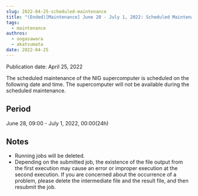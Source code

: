 ```yaml
---
slug: 2022-04-25-scheduled-maintenance
title: "(Ended)[Maintenance] June 28 - July 1, 2022: Scheduled Maintenance."
tags:
  - maintenance
authros:
  - oogasawara
  - akatsumata
date: 2022-04-25
---
```


Publication date: April 25, 2022


The scheduled maintenance of the NIG supercomputer is scheduled on the following date and time. The supercomputer will not be available during the scheduled maintenance.

## Period

June 28, 09:00 - July 1, 2022, 00:00(24h)


## Notes

- Running jobs will be deleted.
- Depending on the submitted job, the existence of the file output from the first execution may cause an error or improper execution at the second execution. If you are concerned about the occurrence of a problem, please delete the intermediate file and the result file, and then resubmit the job.
